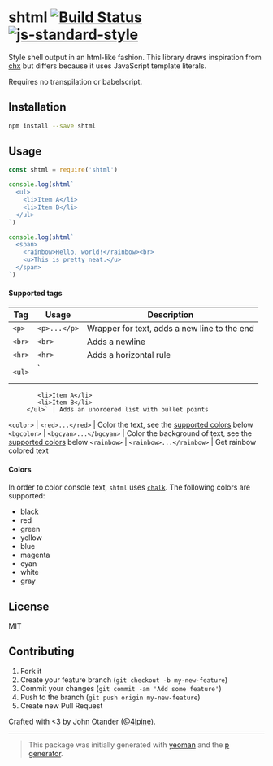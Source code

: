 # shtml [![Build Status](https://secure.travis-ci.org/johnotander/shtml.svg?branch=master)](https://travis-ci.org/johnotander/shtml) [![js-standard-style](https://img.shields.io/badge/code%20style-standard-brightgreen.svg?style=flat)](https://github.com/feross/standard)

Style shell output in an html-like fashion.
This library draws inspiration from [chx](https://github.com/zeit/chx) but differs because it uses JavaScript template literals.

Requires no transpilation or babelscript.

## Installation

```bash
npm install --save shtml
```

## Usage

```javascript
const shtml = require('shtml')

console.log(shtml`
  <ul>
    <li>Item A</li>
    <li>Item B</li>
  </ul>
`)

console.log(shtml`
  <span>
    <rainbow>Hello, world!</rainbow><br>
    <u>This is pretty neat.</u>
  </span>
`)
```

#### Supported tags

Tag | Usage | Description
--- | ---   | -----------
`<p>` | `<p>...</p>` | Wrapper for text, adds a new line to the end
`<br>` | `<br>` | Adds a newline
`<hr>` | `<hr>` | Adds a horizontal rule
`<ul>` | `<ul>
            <li>Item A</li>
            <li>Item B</li>
         </ul>` | Adds an unordered list with bullet points
`<color>` | `<red>...</red>` | Color the text, see the [supported colors](#colors) below
`<bgcolor>` | `<bgcyan>...</bgcyan>` | Color the background of text, see the [supported colors](#colors) below
`<rainbow>` | `<rainbow>...</rainbow>` | Get rainbow colored text

#### Colors

In order to color console text, `shtml` uses [`chalk`](https://npmjs.com/package/chalk).
The following colors are supported:

- black
- red
- green
- yellow
- blue
- magenta
- cyan
- white
- gray

## License

MIT

## Contributing

1. Fork it
2. Create your feature branch (`git checkout -b my-new-feature`)
3. Commit your changes (`git commit -am 'Add some feature'`)
4. Push to the branch (`git push origin my-new-feature`)
5. Create new Pull Request

Crafted with <3 by John Otander ([@4lpine](https://twitter.com/4lpine)).

***

> This package was initially generated with [yeoman](http://yeoman.io) and the [p generator](https://github.com/johnotander/generator-p.git).
